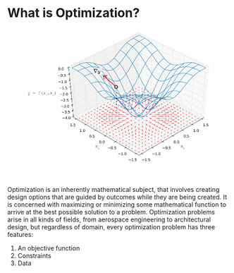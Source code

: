 # What is Optimization?

<p align="center">
<img src="Images/4-01_WhatIsOptimisationStart.png" style="width:85%;"/>
</p>

<br/>

Optimization is an inherently mathematical subject, that involves creating design options that are guided by outcomes while they are being created. It is concerned with maximizing or minimizing some mathematical function to arrive at the best possible solution to a problem. Optimization problems arise in all kinds of fields, from aerospace engineering to architectural design, but regardless of domain, every optimization problem has three features: 

1. An objective function 
2. Constraints 
3. Data